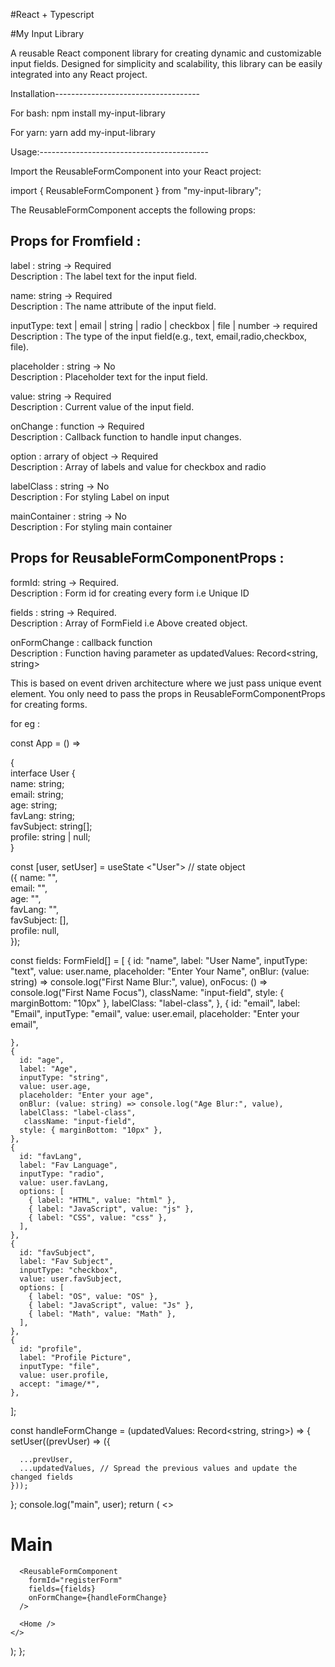 
#React + Typescript

#My Input Library

A reusable React component library for creating dynamic and customizable input fields. Designed for simplicity and scalability, this library can be easily integrated into any React project.




Installation------------------------------------

For bash: npm install my-input-library

For yarn: yarn add my-input-library


Usage:------------------------------------------

Import the ReusableFormComponent into your React project:

import { ReusableFormComponent } from "my-input-library";

The ReusableFormComponent accepts  the  following  props:

Props for Fromfield :
----------------------------------------------------------------------------------
label :      string   ->    Required                                 
Description :  The label text for the input field.

name:     string   ->    Required      
Description :  The name attribute of the input field.

inputType:  text | email | string | radio | checkbox | file | number  ->  required    
Description :  The type of the input field(e.g., text, email,radio,checkbox, file).

placeholder : string	->   No	  
Description :      Placeholder text for the input field.

value:     string	 ->  Required	           
Description  :    Current value of the input field.

onChange  :	function   ->   Required	   
Description  :     Callback function to handle input changes.

option  : arrary of object   ->  Required  
Description   :  Array of labels and value for checkbox and radio 

labelClass :  string  -> No  
Description :  For styling Label on input

mainContainer :  string  ->  No   
Description :  For styling main container 


Props for ReusableFormComponentProps : 
----------------------------------------------------------------------------------

formId: string -> Required.   
Description : Form id for creating every form i.e Unique ID

fields : string -> Required.   
Description  :  Array of FormField i.e Above created object.

onFormChange : callback function  
Description : Function having parameter as  updatedValues: Record<string, string> 

This is based on event driven architecture where we just pass unique event  element. You only need to pass the props in ReusableFormComponentProps  for creating forms. 

for eg : 
 

const App = () =>

 {  
  interface User {  
    name: string;   
    email: string;  
    age: string;  
    favLang: string;  
    favSubject: string[];   
    profile: string | null;  
  }



  const [user, setUser] = useState <"User">     // state object                       
({
    name: "",   
    email: "",  
    age: "",   
    favLang: "",   
    favSubject: [],   
    profile: null,  
  });

  const fields: FormField[] = 
 [
    {
      id: "name",
      label: "User Name",
      inputType: "text",
      value: user.name,
      placeholder: "Enter Your Name",
       onBlur: (value: string) => console.log("First Name Blur:", value),
      onFocus: () => console.log("First Name Focus"),
       className: "input-field",
      style: { marginBottom: "10px" },
      labelClass: "label-class",
    },
    {
      id: "email",
      label: "Email",
      inputType: "email",
      value: user.email,
      placeholder: "Enter your email",
     
      
    },
    {
      id: "age",
      label: "Age",
      inputType: "string",
      value: user.age,
      placeholder: "Enter your age",
      onBlur: (value: string) => console.log("Age Blur:", value),
      labelClass: "label-class",
       className: "input-field",
      style: { marginBottom: "10px" },
    },
    {
      id: "favLang",
      label: "Fav Language",
      inputType: "radio",
      value: user.favLang,
      options: [
        { label: "HTML", value: "html" },
        { label: "JavaScript", value: "js" },
        { label: "CSS", value: "css" },
      ],
    },
    {
      id: "favSubject",
      label: "Fav Subject",
      inputType: "checkbox",
      value: user.favSubject,
      options: [
        { label: "OS", value: "OS" },
        { label: "JavaScript", value: "Js" },
        { label: "Math", value: "Math" },
      ],
    },
    {
      id: "profile",
      label: "Profile Picture",
      inputType: "file",
      value: user.profile,
      accept: "image/*",
    },
  ];

  const handleFormChange = (updatedValues: Record<string, string>) =>
 {
    setUser((prevUser) => ({

      ...prevUser,
      ...updatedValues, // Spread the previous values and update the changed fields
    }));
  };
  console.log("main", user);
  return (
    <>
      <h1>Main</h1>

      <ReusableFormComponent
        formId="registerForm"
        fields={fields}
        onFormChange={handleFormChange}
      />
     
      <Home />
    </>
  );
};


